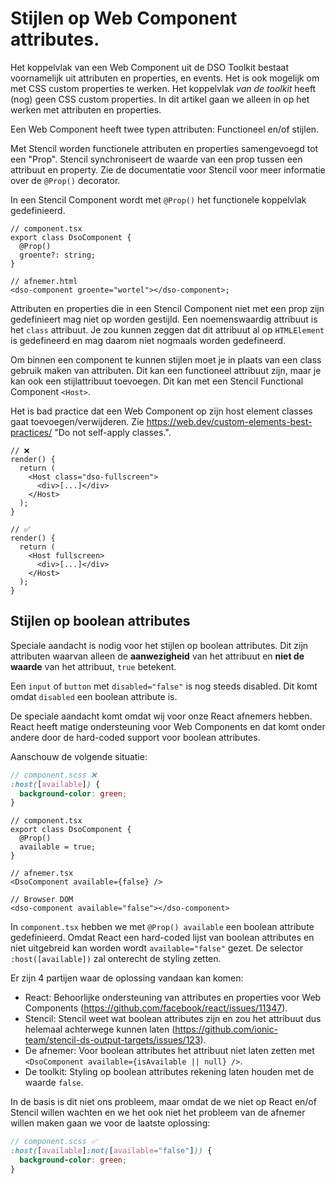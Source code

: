 # Stijlen op Web Component attributes.

Het koppelvlak van een Web Component uit de DSO Toolkit bestaat voornamelijk uit attributen en properties, en events. Het is ook mogelijk om met CSS custom properties te werken. Het koppelvlak _van de toolkit_ heeft (nog) geen CSS custom properties. In dit artikel gaan we alleen in op het werken met attributen en properties.

Een Web Component heeft twee typen attributen: Functioneel en/of stijlen.

Met Stencil worden functionele attributen en properties samengevoegd tot een "Prop". Stencil synchroniseert de waarde van een prop tussen een attribuut en property. Zie de documentatie voor Stencil voor meer informatie over de `@Prop()` decorator.

In een Stencil Component wordt met `@Prop()` het functionele koppelvlak gedefinieerd.

```tsx
// component.tsx
export class DsoComponent {
  @Prop()
  groente?: string;
}

// afnemer.html
<dso-component groente="wortel"></dso-component>;
```

Attributen en properties die in een Stencil Component niet met een prop zijn gedefinieert mag niet op worden gestijld. Een noemenswaardig attribuut is het `class` attribuut. Je zou kunnen zeggen dat dit attribuut al op `HTMLElement` is gedefineerd en mag daarom niet nogmaals worden gedefineerd.

Om binnen een component te kunnen stijlen moet je in plaats van een class gebruik maken van attributen. Dit kan een functioneel attribuut zijn, maar je kan ook een stijlattribuut toevoegen. Dit kan met een Stencil Functional Component `<Host>`.

Het is bad practice dat een Web Component op zijn host element classes gaat toevoegen/verwijderen. Zie https://web.dev/custom-elements-best-practices/ "Do not self-apply classes.".

```tsx
// ❌
render() {
  return (
    <Host class="dso-fullscreen">
      <div>[...]</div>
    </Host>
  );
}

// ✅
render() {
  return (
    <Host fullscreen>
      <div>[...]</div>
    </Host>
  );
}
```

## Stijlen op boolean attributes

Speciale aandacht is nodig voor het stijlen op boolean attributes. Dit zijn attributen waarvan alleen de **aanwezigheid** van het attribuut en **niet de waarde** van het attribuut, `true` betekent.

Een `input` of `button` met `disabled="false"` is nog steeds disabled. Dit komt omdat `disabled` een boolean attribute is.

De speciale aandacht komt omdat wij voor onze React afnemers hebben. React heeft matige ondersteuning voor Web Components en dat komt onder andere door de hard-coded support voor boolean attributes.

Aanschouw de volgende situatie:

```scss
// component.scss ❌
:host([available]) {
  background-color: green;
}
```

```tsx
// component.tsx
export class DsoComponent {
  @Prop()
  available = true;
}

// afnemer.tsx
<DsoComponent available={false} />

// Browser DOM
<dso-component available="false"></dso-component>
```

In `component.tsx` hebben we met `@Prop() available` een boolean attribute gedefinieerd. Omdat React een hard-coded lijst van boolean attributes en niet uitgebreid kan worden wordt `available="false"` gezet. De selector `:host([available])` zal onterecht de styling zetten.

Er zijn 4 partijen waar de oplossing vandaan kan komen:

- React: Behoorlijke ondersteuning van attributes en properties voor Web Components (https://github.com/facebook/react/issues/11347).
- Stencil: Stencil weet wat boolean attributes zijn en zou het attribuut dus helemaal achterwege kunnen laten (https://github.com/ionic-team/stencil-ds-output-targets/issues/123).
- De afnemer: Voor boolean attributes het attribuut niet laten zetten met `<DsoComponent available={isAvailable || null} />`.
- De toolkit: Styling op boolean attributes rekening laten houden met de waarde `false`.

In de basis is dit niet ons probleem, maar omdat de we niet op React en/of Stencil willen wachten en we het ook niet het probleem van de afnemer willen maken gaan we voor de laatste oplossing:

```scss
// component.scss ✅
:host([available]:not([available="false"])) {
  background-color: green;
}
```

